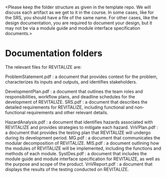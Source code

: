 <Please keep the folder structure as given in the template repo.  We will
discuss each artifact as we get to it in the course.  In some cases, like for
the SRS, you should have a file of the same name.  For other cases, like the
design documentation, you are required to document your design, but it may not
be via a module guide and module interface specification documents.>

<The files and folders have been set-up with tex files that have external links
so that cross-referencing is possible between documents.>

<The tex files Common.tex so that they can share definitions.>

<The files use Comments.tex so that the comments package can be used to embed
comments into the generated pdf.  Comments can be set to false so that they do
not appear.>

<None of the files are complete templates.  You will need to add extra
information.  They are just intended to be a starting point.>

# Documentation folders

The relevant files for REVITALIZE are:

ProblemStatement.pdf : a document that provides context for the problem, characterizes its inputs and outputs, and identifies stakeholders.
  
DevelopmentPlan.pdf : a document that outlines the team roles and responsibilities, workflow plans, and deadline schedules for the development of REVITALIZE.
SRS.pdf : a document that describes the detailed requirements for REVITALIZE, including functional and non-functional requirements and other relevant details.
  
HazardAnalysis.pdf : a document that identifies hazards associated with REVITALIZE and provides strategies to mitigate each hazard.
VnVPlan.pdf : a document that provides the testing plan that REVITALIZE will undergo during its development period.
MG.pdf : a document that communicates the modular decomposition of REVITALIZE.
MIS.pdf : a document outlining how the modules of REVITALIZE will be implemented, including the functions and methods of each module.
SystDes.pdf : a document that includes the module guide and module interface specification for REVITALIZE, as well as the purpose and scope of the product.
VnVReport.pdf : a document that displays the results of the testing conducted on REVITALIZE.

